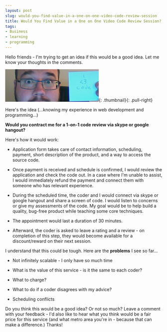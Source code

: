 ```yaml
---
layout: post
slug: would-you-find-value-in-a-one-on-one-video-code-review-session
title: Would You Find Value in a One on One Video Code Review Session?
tags:
- Business
- learning
- programming
---
```

Hello friends - I'm trying to get an idea if this would be a good idea.  Let me know your thoughts in the comments.

[![I Like Code!](/uploads/2013/hithere-300x104.png)](/uploads/2013/hithere.png){: .thumbnail}{: .pull-right}

Here's the idea (...knowing my experience in web development and programming...)
 
**Would you contract me for a 1-on-1 code review via skype or google hangout?**

Here's how it would work:

  * Application form takes care of contact information, scheduling, payment, short description of the product, and a way to access the source code.

  * Once payment is received and schedule is confirmed, I would review the application and check the code out.  In a case where I'm unable to assist, I would immediately refund the payment and connect them with someone who has relevant experience.

  * During the scheduled time, the coder and I would connect via skype or google hangout and share a screen of code.  I would listen to concerns or give my assessments of the code.  My goal would be to help build a quality, bug-free product while teaching some core techniques.

  * The appointment would last a duration of 30 minutes.

  * Afterward, the coder is asked to leave a rating and a review - on completion of this step, they would become available for a discount/reward on their next session.

I understand that this could be tough.  Here are the **problems** I see so far...

  * Not infinitely scalable - I only have so much time

  * What is the value of this service - is it the same to each coder?

  * What to charge?

  * What to do if a coder disagrees with my advice?

  * Scheduling conflicts

Do you think this would be a good idea?  Or not so much?  Leave a comment with your feedback - I'd also like to hear what you think would be a fair price for this service (and what metro area you're in - because that can make a difference.)  Thanks!
